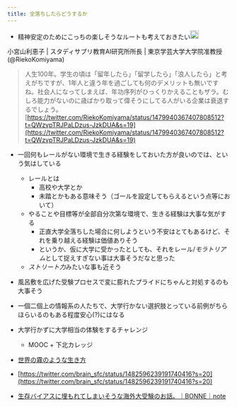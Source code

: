 ```yaml
---
title: 全落ちしたらどうするか
---
```


* 精神安定のためにこっちの楽しそうなルートも考えておきたい<img src='https://scrapbox.io/api/pages/blu3mo-public/blu3mo/icon' alt='blu3mo.icon' height="19.5"/>

小宮山利恵子 | スタディサプリ教育AI研究所所長 | 東京学芸大学大学院准教授(@RiekoKomiyama)

 > 
 > 人生100年。学生の頃は「留年したら」「留学したら」「浪人したら」と考えがちですが、1年人と違う年を過ごしても何のデメリットも無いですね。社会人になってしまえば、年功序列がひっくりかえることもザラ。むしろ能力がないのに歳ばかり取って偉そうにしてる人がいる企業は衰退するでしょう。
 > [https://twitter.com/RiekoKomiyama/status/1479940367407808512?t=QWzvpTRJPaLDzus-JzkDUA&s=19](https://twitter.com/RiekoKomiyama/status/1479940367407808512?t=QWzvpTRJPaLDzus-JzkDUA&s=19)

* 一回何もレールがない環境で生きる経験をしておいた方が良いのでは、という気はしている
  
  * レールとは
    * 高校や大学とか
    * 未踏とかもある意味そう（ゴールを設定してもらえるという点等において）
  * やることや目標等が全部自分次第な環境で、生きる経験は大事な気がする
    * 正直大学全落ちした場合に何しようという不安はとてもあるけど、それを乗り越える経験は価値ありそう
    * というか、仮に大学に受かったとしても、それをレール/*モラトリアム*として捉えすぎない事は大事そうだなと思った
  * *ストリート力*みたいな事も近そう
* 風呂敷を広げた受験プロセスで変に膨れたプライドにちゃんと対処するのも大事そう

* 一個二個上の情報系の人たちで、大学行かない選択肢とっている前例がちらほらいるのもある程度安心(?)にはなる

* 大学行かずに大学相当の体験をするチャレンジ
  
  * MOOC + 下北カレッジ
* [世界の霧のような生き方](%E4%B8%96%E7%95%8C%E3%81%AE%E9%9C%A7%E3%81%AE%E3%82%88%E3%81%86%E3%81%AA%E7%94%9F%E3%81%8D%E6%96%B9.md)

* [https://twitter.com/brain_sfc/status/1482596239191740416?s=20](https://twitter.com/brain_sfc/status/1482596239191740416?s=20)

* [生存バイアスに埋もれてしまいそうな海外大受験のお話。｜BONNE｜note](https://note.com/bonne0820/n/n86873da50348)
